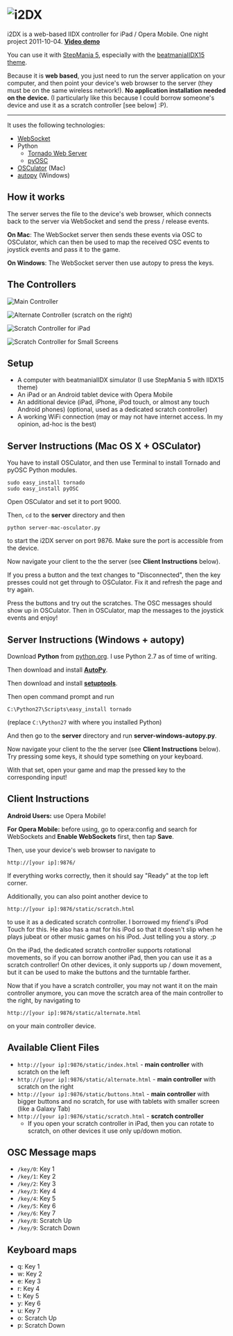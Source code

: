 ![i2DX](http://dl.dropbox.com/u/25097375/Documentation%20Images/i2DX/i2DX.png)
=======

i2DX is a web-based IIDX controller for iPad / Opera Mobile. One night project 2011-10-04. [__Video demo__](http://www.youtube.com/watch?v=C3cZsZYK4Jo)

You can use it with [StepMania 5](http://www.stepmania.com/), especially with the
[beatmaniaIIDX15 theme](http://www.stepmania.com/forums/showthread.php?28308-SM5-beatmaniaIIDX15-theme-and-noteskin&p=195991#post195991).

Because it is __web based__, you just need to run the server application on your computer,
and then point your device's web browser to the server (they must be on the same wireless network!).
__No application installation needed on the device.__ (I particularly like this because I could borrow
someone's device and use it as a scratch controller [see below] :P).

--------------

It uses the following technologies:

* [WebSocket](http://websocket.org/)
* Python
	* [Tornado Web Server](http://www.tornadoweb.org/)
	* [pyOSC](https://trac.v2.nl/wiki/pyOSC)
* [OSCulator](http://www.osculator.net/) (Mac)
* [autopy](http://www.autopy.org/) (Windows)



How it works
------------

The server serves the file to the device's web browser, which connects back to
the server via WebSocket and send the press / release events.

__On Mac__: The WebSocket server then sends these events via OSC to OSCulator, which can then be used to
map the received OSC events to joystick events and pass it to the game.

__On Windows__: The WebSocket server then use autopy to press the keys.



The Controllers
---------------

![Main Controller](http://dl.dropbox.com/u/25097375/Documentation%20Images/i2DX/Main.png?x=1)

![Alternate Controller (scratch on the right)](http://dl.dropbox.com/u/25097375/Documentation%20Images/i2DX/Alternate.png?x=1)

![Scratch Controller for iPad](http://dl.dropbox.com/u/25097375/Documentation%20Images/i2DX/Scratch2.png?x=1)

![Scratch Controller for Small Screens](http://dl.dropbox.com/u/25097375/Documentation%20Images/i2DX/Scratch.png?x=1)



Setup
-----

* A computer with beatmaniaIIDX simulator (I use StepMania 5 with IIDX15 theme)
* An iPad or an Android tablet device with Opera Mobile
* An additional device (iPad, iPhone, iPod touch, or almost any touch Android phones) (optional, used as a dedicated scratch controller)
* A working WiFi connection (may or may not have internet access. In my opinion, ad-hoc is the best)



Server Instructions (Mac OS X + OSCulator)
------------------------------------------

You have to install OSCulator, and then use Terminal to install Tornado and pyOSC Python modules.

    sudo easy_install tornado
    sudo easy_install pyOSC

Open OSCulator and set it to port 9000.

Then, `cd` to the __server__ directory and then

    python server-mac-osculator.py

to start the i2DX server on port 9876. Make sure the port is accessible from the device.

Now navigate your client to the the server (see __Client Instructions__ below).

If you press a button and the text changes to "Disconnected", then the key presses
could not get through to OSCulator. Fix it and refresh the page and try again.

Press the buttons and try out the scratches. The OSC messages should show up in OSCulator.
Then in OSCulator, map the messages to the joystick events and enjoy!





Server Instructions (Windows + autopy)
--------------------------------------

Download __Python__ from [python.org](http://python.org/download/). I use Python 2.7 as of time of writing.

Then download and install [__AutoPy__](http://pypi.python.org/pypi/autopy/).

Then download and install [__setuptools__](pypi.python.org/pypi/setuptools).

Then open command prompt and run

    C:\Python27\Scripts\easy_install tornado

(replace `C:\Python27` with where you installed Python)

And then go to the __server__ directory and run __server-windows-autopy.py__.

Now navigate your client to the the server (see __Client Instructions__ below).
Try pressing some keys, it should type something on your keyboard.

With that set, open your game and map the pressed key to the corresponding input!





Client Instructions
-------------------

__Android Users:__ use Opera Mobile!

__For Opera Mobile:__ before using, go to opera:config and search for WebSockets
and __Enable WebSockets__ first, then tap __Save__.

Then, use your device's web browser to navigate to

    http://[your ip]:9876/

If everything works correctly, then it should say "Ready" at the top left corner.

Additionally, you can also point another device to

    http://[your ip]:9876/static/scratch.html

to use it as a dedicated scratch controller. I borrowed my friend's iPod Touch for this.
He also has a mat for his iPod so that it doesn't slip when he plays jubeat or other music
games on his iPod. Just telling you a story. ;p

On the iPad, the dedicated scratch controller supports rotational movements, so if you
can borrow another iPad, then you can use it as a scratch controller! On other devices, it
only supports up / down movement, but it can be used to make the buttons and the turntable farther.

Now that if you have a scratch controller, you may not want it on the main controller anymore,
you can move the scratch area of the main controller to the right, by navigating to

    http://[your ip]:9876/static/alternate.html

on your main controller device.




Available Client Files
----------------------

* `http://[your ip]:9876/static/index.html` - __main controller__ with scratch on the left
* `http://[your ip]:9876/static/alternate.html` - __main controller__ with scratch on the right
* `http://[your ip]:9876/static/buttons.html` - __main controller__ with bigger buttons and no scratch, for use with tablets with smaller screen (like a Galaxy Tab)
* `http://[your ip]:9876/static/scratch.html` - __scratch controller__
    * If you open your scratch controller in iPad, then you can rotate to scratch,
	on other devices it use only up/down motion.



OSC Message maps
----------------

* `/key/0`: Key 1
* `/key/1`: Key 2
* `/key/2`: Key 3
* `/key/3`: Key 4
* `/key/4`: Key 5
* `/key/5`: Key 6
* `/key/6`: Key 7
* `/key/8`: Scratch Up
* `/key/9`: Scratch Down



Keyboard maps
-------------

* q: Key 1
* w: Key 2
* e: Key 3
* r: Key 4
* t: Key 5
* y: Key 6
* u: Key 7
* o: Scratch Up
* p: Scratch Down

